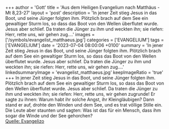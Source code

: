 +++
author = 'Gott'
title = 'Aus dem Heiligen Evangelium nach Matthäus - Mt 8,23-27'
layout = 'post'
description = 'In jener Zeit stieg Jesus in das Boot, und seine Jünger folgten ihm. Plötzlich brach auf dem See ein gewaltiger Sturm los, so dass das Boot von den Wellen überflutet wurde. Jesus aber schlief. Da traten die Jünger zu ihm und weckten ihn; sie riefen: Herr, rette uns, wir gehen zug....'
images = ['/symbols/evangelist_matthaeus.jpg']
categories = ['EVANGELIUM']
tags = ['EVANGELIUM']
date = '2023-07-04 08:00:06 +0100'
summary = 'In jener Zeit stieg Jesus in das Boot, und seine Jünger folgten ihm. Plötzlich brach auf dem See ein gewaltiger Sturm los, so dass das Boot von den Wellen überflutet wurde. Jesus aber schlief. Da traten die Jünger zu ihm und weckten ihn; sie riefen: Herr, rette uns, wir gehen zug....'
linkedsummaryImage = 'evangelist_matthaeus.jpg'
keepImageRatio = 'true'
+++
In jener Zeit stieg Jesus in das Boot, und seine Jünger folgten ihm.
Plötzlich brach auf dem See ein gewaltiger Sturm los, so dass das Boot von den Wellen überflutet wurde. Jesus aber schlief.
Da traten die Jünger zu ihm und weckten ihn; sie riefen: Herr, rette uns, wir gehen zugrunde!
Er sagte zu ihnen: Warum habt ihr solche Angst, ihr Kleingläubigen? Dann stand er auf, drohte den Winden und dem See, und es trat völlige Stille ein.<!--more-->
Die Leute aber staunten und sagten: Was ist das für ein Mensch, dass ihm sogar die Winde und der See gehorchen?<br> [Quelle: Evangelizo](https://evangeliumtagfuertag.org/DE/gospel)